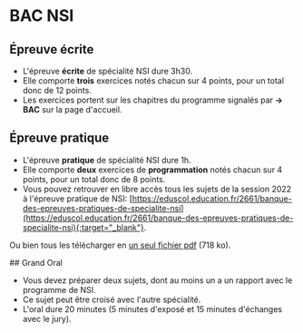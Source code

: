 # BAC NSI

## Épreuve écrite

- L'épreuve **écrite** de spécialité NSI dure 3h30.
- Elle comporte **trois** exercices notés chacun sur 4 points, pour un total donc de 12 points.
- Les exercices portent sur les chapitres du programme signalés par **→ BAC** sur la page d'accueil.


## Épreuve pratique

- L'épreuve **pratique** de spécialité NSI dure 1h.
- Elle comporte **deux** exercices de **programmation** notés chacun sur 4 points, pour un total donc de 8 points.
- Vous pouvez retrouver en libre accès tous les sujets de la session 2022 à l'épreuve pratique de NSI: [https://eduscol.education.fr/2661/banque-des-epreuves-pratiques-de-specialite-nsi](https://eduscol.education.fr/2661/banque-des-epreuves-pratiques-de-specialite-nsi){:target="_blank"}.

Ou bien tous les télécharger en [un seul fichier pdf](BNS_2022_total_V2.pdf) (718 ko).

## Grand Oral

- Vous devez préparer deux sujets, dont au moins un a un rapport avec le programme de NSI. 
- Ce sujet peut être croisé avec l'autre spécialité.
- L'oral dure 20 minutes (5 minutes d'exposé et 15 minutes d'échanges avec le jury).
